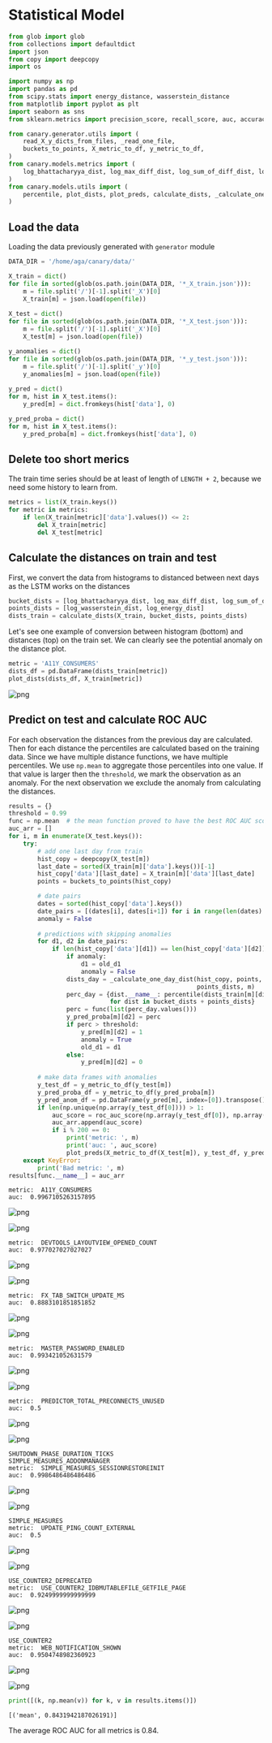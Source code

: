 
# Statistical Model


```python
from glob import glob
from collections import defaultdict
import json
from copy import deepcopy
import os

import numpy as np
import pandas as pd
from scipy.stats import energy_distance, wasserstein_distance
from matplotlib import pyplot as plt
import seaborn as sns
from sklearn.metrics import precision_score, recall_score, auc, accuracy_score, confusion_matrix, roc_auc_score

from canary.generator.utils import (
    read_X_y_dicts_from_files, _read_one_file,
    buckets_to_points, X_metric_to_df, y_metric_to_df,
)
from canary.models.metrics import (
    log_bhattacharyya_dist, log_max_diff_dist, log_sum_of_diff_dist, log_wasserstein_dist, log_energy_dist
)
from canary.models.utils import (
    percentile, plot_dists, plot_preds, calculate_dists, _calculate_one_day_dist
)
```

## Load the data

Loading the data previously generated with `generator` module


```python
DATA_DIR = '/home/aga/canary/data/'
```


```python
X_train = dict()
for file in sorted(glob(os.path.join(DATA_DIR, '*_X_train.json'))):
    m = file.split('/')[-1].split('_X')[0]
    X_train[m] = json.load(open(file))
    
X_test = dict()
for file in sorted(glob(os.path.join(DATA_DIR, '*_X_test.json'))):
    m = file.split('/')[-1].split('_X')[0]
    X_test[m] = json.load(open(file))

y_anomalies = dict()
for file in sorted(glob(os.path.join(DATA_DIR, '*_y_test.json'))):
    m = file.split('/')[-1].split('_y')[0]
    y_anomalies[m] = json.load(open(file))
    
y_pred = dict()
for m, hist in X_test.items():
    y_pred[m] = dict.fromkeys(hist['data'], 0)

y_pred_proba = dict()
for m, hist in X_test.items():
    y_pred_proba[m] = dict.fromkeys(hist['data'], 0)
```

## Delete too short merics

The train time series should be at least of length of `LENGTH + 2`, because we need some history to learn from.


```python
metrics = list(X_train.keys())
for metric in metrics:
    if len(X_train[metric]['data'].values()) <= 2:
        del X_train[metric]
        del X_test[metric]
```

## Calculate the distances on train and test

First, we convert the data from histograms to distanced between next days as the LSTM works on the distances


```python
bucket_dists = [log_bhattacharyya_dist, log_max_diff_dist, log_sum_of_diff_dist]
points_dists = [log_wasserstein_dist, log_energy_dist]
dists_train = calculate_dists(X_train, bucket_dists, points_dists)
```

Let's see one example of conversion between histogram (bottom) and distances (top) on the train set. We can clearly see the potential anomaly on the distance plot.


```python
metric = 'A11Y_CONSUMERS'
dists_df = pd.DataFrame(dists_train[metric])
plot_dists(dists_df, X_train[metric])
```


![png](output_13_0.png)


## Predict on test and calculate ROC AUC

For each observation the distances from the previous day are calculated. Then for each distance the percentiles are calculated based on the training data. Since we have multiple distance functions, we have multiple percentiles. We use `np.mean` to aggregate those percentiles into one value. If that value is larger then the `threshold`, we mark the observation as an anomaly. For the next observation we exclude the anomaly from calculating the distances.


```python
results = {}
threshold = 0.99
func = np.mean  # the mean function proved to have the best ROC AUC score
auc_arr = []
for i, m in enumerate(X_test.keys()):
    try:
        # add one last day from train
        hist_copy = deepcopy(X_test[m])
        last_date = sorted(X_train[m]['data'].keys())[-1]
        hist_copy['data'][last_date] = X_train[m]['data'][last_date]
        points = buckets_to_points(hist_copy)

        # date pairs
        dates = sorted(hist_copy['data'].keys())
        date_pairs = [(dates[i], dates[i+1]) for i in range(len(dates) - 1)]
        anomaly = False
        
        # predictions with skipping anomalies
        for d1, d2 in date_pairs:
            if len(hist_copy['data'][d1]) == len(hist_copy['data'][d2]):
                if anomaly:
                    d1 = old_d1
                    anomaly = False
                dists_day = _calculate_one_day_dist(hist_copy, points, d1, d2, bucket_dists, 
                                                    points_dists, m)
                perc_day = {dist.__name__: percentile(dists_train[m][dist.__name__], dists_day[dist.__name__]) 
                            for dist in bucket_dists + points_dists}
                perc = func(list(perc_day.values()))
                y_pred_proba[m][d2] = perc
                if perc > threshold:
                    y_pred[m][d2] = 1
                    anomaly = True
                    old_d1 = d1
                else:
                    y_pred[m][d2] = 0
        
        # make data frames with anomalies
        y_test_df = y_metric_to_df(y_test[m])
        y_pred_proba_df = y_metric_to_df(y_pred_proba[m])
        y_pred_anom_df = pd.DataFrame(y_pred[m], index=[0]).transpose()
        if len(np.unique(np.array(y_test_df[0]))) > 1:
            auc_score = roc_auc_score(np.array(y_test_df[0]), np.array(y_pred_proba_df[0]))
            auc_arr.append(auc_score)
            if i % 200 == 0: 
                print('metric: ', m)
                print('auc: ', auc_score)
                plot_preds(X_metric_to_df(X_test[m]), y_test_df, y_pred_anom_df)
    except KeyError:
        print('Bad metric: ', m)
results[func.__name__] = auc_arr
```

    metric:  A11Y_CONSUMERS
    auc:  0.9967105263157895



![png](output_16_1.png)



![png](output_16_2.png)


    metric:  DEVTOOLS_LAYOUTVIEW_OPENED_COUNT
    auc:  0.977027027027027



![png](output_16_4.png)



![png](output_16_5.png)


    metric:  FX_TAB_SWITCH_UPDATE_MS
    auc:  0.8883101851851852



![png](output_16_7.png)



![png](output_16_8.png)


    metric:  MASTER_PASSWORD_ENABLED
    auc:  0.993421052631579



![png](output_16_10.png)



![png](output_16_11.png)


    metric:  PREDICTOR_TOTAL_PRECONNECTS_UNUSED
    auc:  0.5



![png](output_16_13.png)



![png](output_16_14.png)


    SHUTDOWN_PHASE_DURATION_TICKS
    SIMPLE_MEASURES_ADDONMANAGER
    metric:  SIMPLE_MEASURES_SESSIONRESTOREINIT
    auc:  0.9986486486486486



![png](output_16_16.png)



![png](output_16_17.png)


    SIMPLE_MEASURES
    metric:  UPDATE_PING_COUNT_EXTERNAL
    auc:  0.5



![png](output_16_19.png)



![png](output_16_20.png)


    USE_COUNTER2_DEPRECATED
    metric:  USE_COUNTER2_IDBMUTABLEFILE_GETFILE_PAGE
    auc:  0.9249999999999999



![png](output_16_22.png)



![png](output_16_23.png)


    USE_COUNTER2
    metric:  WEB_NOTIFICATION_SHOWN
    auc:  0.9504748982360923



![png](output_16_25.png)



![png](output_16_26.png)



```python
print([(k, np.mean(v)) for k, v in results.items()])
```

    [('mean', 0.8431942187026191)]


The average ROC AUC for all metrics is 0.84.
